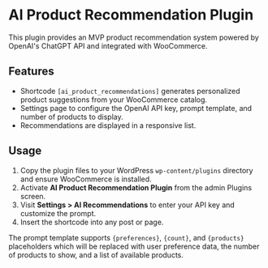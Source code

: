 # AI Product Recommendation Plugin

This plugin provides an MVP product recommendation system powered by OpenAI's ChatGPT API and integrated with WooCommerce.

## Features

- Shortcode `[ai_product_recommendations]` generates personalized product suggestions from your WooCommerce catalog.
- Settings page to configure the OpenAI API key, prompt template, and number of products to display.
- Recommendations are displayed in a responsive list.

## Usage

1. Copy the plugin files to your WordPress `wp-content/plugins` directory and ensure WooCommerce is installed.
2. Activate **AI Product Recommendation Plugin** from the admin Plugins screen.
3. Visit **Settings > AI Recommendations** to enter your API key and customize the prompt.
4. Insert the shortcode into any post or page.

The prompt template supports `{preferences}`, `{count}`, and `{products}` placeholders which will be replaced with user preference data, the number of products to show, and a list of available products.
